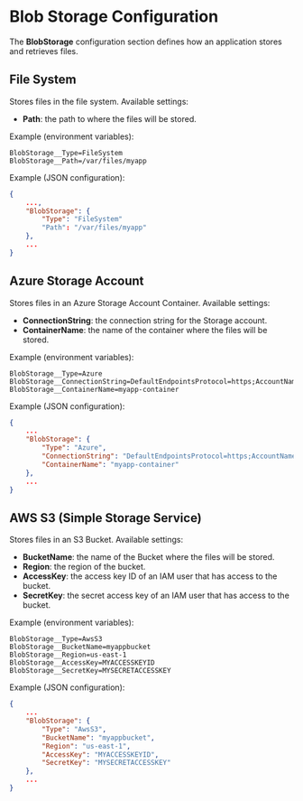 ﻿# Blob Storage Configuration

The **BlobStorage** configuration section defines how an application stores and retrieves files.

## File System

Stores files in the file system. Available settings:

* **Path**: the path to where the files will be stored.

Example (environment variables):

```
BlobStorage__Type=FileSystem
BlobStorage__Path=/var/files/myapp
```

Example (JSON configuration):

```json
{
	...,
	"BlobStorage": {
		"Type": "FileSystem"
		"Path": "/var/files/myapp"
	},
	...
}
```

## Azure Storage Account

Stores files in an Azure Storage Account Container. Available settings:

* **ConnectionString**: the connection string for the Storage account.
* **ContainerName**: the name of the container where the files will be stored.

Example (environment variables):

```
BlobStorage__Type=Azure
BlobStorage__ConnectionString=DefaultEndpointsProtocol=https;AccountName=myaccountname;AccountKey=myaccountkey;EndpointSuffix=core.windows.net
BlobStorage__ContainerName=myapp-container
```

Example (JSON configuration):

```json
{
	...
	"BlobStorage": {
		"Type": "Azure",
		"ConnectionString": "DefaultEndpointsProtocol=https;AccountName=myaccountname;AccountKey=myaccountkey;EndpointSuffix=core.windows.net",
		"ContainerName": "myapp-container"
	},
	...
}
```

## AWS S3 (Simple Storage Service)

Stores files in an S3 Bucket. Available settings:

* **BucketName**: the name of the Bucket where the files will be stored.
* **Region**: the region of the bucket.
* **AccessKey**: the access key ID of an IAM user that has access to the bucket. 
* **SecretKey**: the secret access key of an IAM user that has access to the bucket. 

Example (environment variables):

```
BlobStorage__Type=AwsS3
BlobStorage__BucketName=myappbucket
BlobStorage__Region=us-east-1
BlobStorage__AccessKey=MYACCESSKEYID
BlobStorage__SecretKey=MYSECRETACCESSKEY
```

Example (JSON configuration):

```json
{
	...
	"BlobStorage": {
		"Type": "AwsS3",
		"BucketName": "myappbucket",
		"Region": "us-east-1",
		"AccessKey": "MYACCESSKEYID",
		"SecretKey": "MYSECRETACCESSKEY"
	},
	...
}
```
